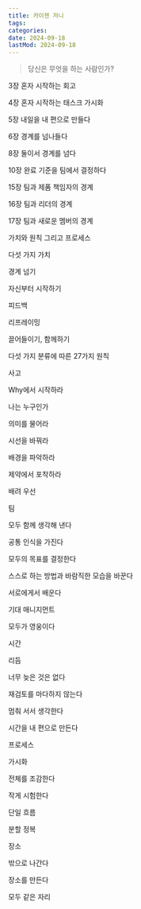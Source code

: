 ```yaml
---
title: 카이젠 저니
tags:
categories:
date: 2024-09-18
lastMod: 2024-09-18
---
```

> 당신은 무엇을 하는 사람인가?





3장 혼자 시작하는 회고

4장 혼자 시작하는 태스크 가시화

5장 내일을 내 편으로 만들다

6장 경계를 넘나들다

8장 둘이서 경계를 넘다

10장 완료 기준을 팀에서 결정하다

15장 팀과 제품 책임자의 경계

16장 팀과 리더의 경계

17장 팀과 새로운 멤버의 경계

가치와 원칙 그리고 프로세스





다섯 가지 가치

경계 넘기

자신부터 시작하기

피드백

리프레이밍

끌어들이기, 함께하기

다섯 가지 분류에 따른 27가지 원칙

사고

Why에서 시작하라

나는 누구인가

의미를 물어라

시선을 바꿔라

배경을 파악하라

제약에서 포착하라

배려 우선

팀

모두 함께 생각해 낸다

공통 인식을 가진다

모두의 목표를 결정한다

스스로 하는 방법과 바람직한 모습을 바꾼다

서로에게서 배운다

기대 매니지먼트

모두가 영웅이다

시간

리듬

너무 늦은 것은 없다

재검토를 마다하지 않는다

멈춰 서서 생각한다

시간을 내 편으로 만든다

프로세스

가시화

전체를 조감한다

작게 시험한다

단일 흐름

분할 정복

장소

밖으로 나간다

장소를 만든다

모두 같은 자리




